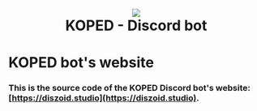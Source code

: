 <h1 align="center">
  <br>
  <a href="https://koped.angellabs.xyz"><img src="https://koped.angellabs.xyz/images/banner.png"></a>
  <br>
  KOPED - Discord bot
  <br>
</h1>


# KOPED bot's website
### This is the source code of the KOPED Discord bot's website: **[https://diszoid.studio](https://diszoid.studio)**.

